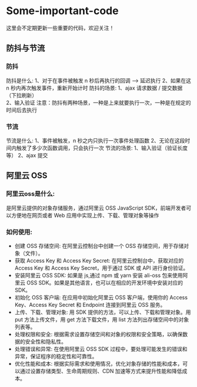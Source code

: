 # Some-important-code
这里会不定期更新一些重要的代码，欢迎关注！
## 防抖与节流
### 防抖
防抖是什么: 
1、对于在事件被触发 n 秒后再执行的回调  --> 延迟执行
2、如果在这  n  秒内再次触发事件，重新开始计时
防抖的场景: 
1、ajax 请求数据 / 提交数据（下拉刷新）    
2、输入验证
注意：防抖有两种场景，一种是上来就要执行一次，一种是在规定的时间后去执行 
### 节流
节流是什么: 
1、事件被触发，n 秒之内只执行一次事件处理函数
2、无论在这段时间内触发了多少次函数调用，只会执行一次
节流的场景:
1、输入验证（验证长度等）
2、ajax 提交

## 阿里云 OSS 
### 阿里云oss是什么:
是阿里云提供的对象存储服务，通过阿里云 OSS JavaScript SDK，前端开发者可以方便地在网页或者 Web 应用中实现上传、下载、管理对象等操作
### 如何使用:
- 创建 OSS 存储空间: 在阿里云控制台中创建一个 OSS 存储空间，用于存储对象（文件）。
- 获取 Access Key 和 Access Key Secret: 在阿里云控制台中，获取对应的 Access Key 和 Access Key Secret，用于通过 SDK 或 API 进行身份验证。
- 安装阿里云 OSS SDK: 如果是 js,通过 npm 或 yarn 安装 ali-oss 包来使用阿里云 OSS SDK。如果是其他语言，也可以在相应的开发环境中安装对应的 SDK。
- 初始化 OSS 客户端: 在应用中初始化阿里云 OSS 客户端，使用你的 Access Key、Access Key Secret 和 Endpoint 连接到阿里云 OSS 服务。
- 上传、下载、管理对象: 用 SDK 提供的方法，可以上传、下载和管理对象。用 put 方法上传文件，用 get 方法下载文件，用 list 方法列出存储空间中的对象列表等。
- 处理权限和安全: 根据需求设置存储空间和对象的权限和安全策略，以确保数据的安全性和隐私性。
- 处理错误和异常: 在使用阿里云 OSS SDK 过程中，要处理可能发生的错误和异常，保证程序的稳定性和可靠性。
- 优化性能和成本: 根据实际需求和使用情况，优化对象存储的性能和成本，可以通过设置存储类型、生命周期规则、CDN 加速等方式来提升性能和降低成本。
